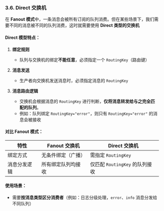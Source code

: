 ### 3.6. Direct 交换机

在 **Fanout 模式**中，一条消息会被所有订阅的队列消费。但在某些场景下，我们需要不同的消息被不同的队列消费，这时就需要使用 **Direct 类型的交换机**


#### Direct 模型特点：
1. **绑定规则**  
   - 队列与交换机的绑定**不能任意**，必须指定一个 `RoutingKey`（路由键）
   
2. **消息发送**  
   - 生产者向交换机发送消息时，必须指定消息的 `RoutingKey`

3. **消息路由逻辑**  
   - 交换机会根据消息的 `RoutingKey` 进行判断，**仅将消息转发给与之完全匹配的队列**。  
   - 例如：队列绑定 `RoutingKey="error"`，则只有 `RoutingKey="error"` 的消息会被接收

#### 对比 Fanout 模式：
| 特性          | Fanout 交换机               | Direct 交换机                |
|---------------|----------------------------|-----------------------------|
| 绑定方式      | 无条件绑定（广播）          | 需指定 `RoutingKey`          |
| 消息分发逻辑  | 所有绑定队列均接收          | 仅匹配 `RoutingKey` 的队列接收 |

#### 使用场景：
- 需要**按消息类型区分消费者**（例如：日志分级处理，`error`、`info` 消息分发给不同队列）
